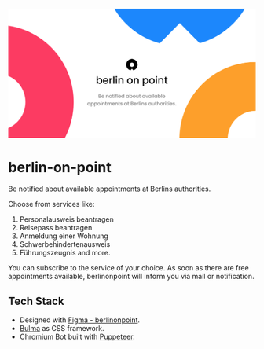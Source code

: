 ![berlin-on-point](./app/berlinonpoint-ogimage.png)
# berlin-on-point
Be notified about available appointments at Berlins authorities.


Choose from services like:
1. Personalausweis beantragen
2. Reisepass beantragen
3. Anmeldung einer Wohnung
4. Schwerbehindertenausweis
5. Führungszeugnis
and more.

You can subscribe to the service of your choice. As soon as there are free appointments available, berlinonpoint will inform you via mail or notification.

## Tech Stack
* Designed with [Figma - berlinonpoint](https://www.figma.com/file/KgE6b0PhVKQlVhvhNf72AI/berlinonpoint).
* [Bulma](https://bulma.io/) as CSS framework.
* Chromium Bot built with [Puppeteer](https://github.com/puppeteer/puppeteer).